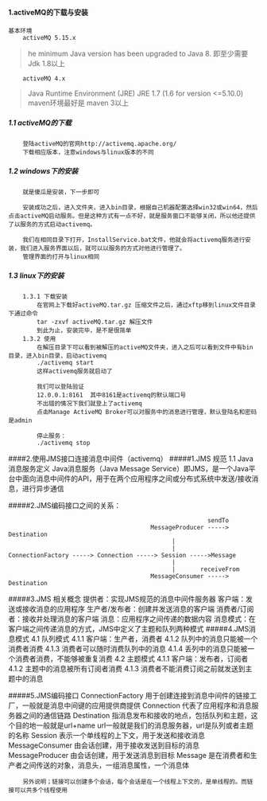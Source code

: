 #### 1.activeMQ的下载与安装
	基本环境
		activeMQ 5.15.x 
> he minimum Java version has been upgraded to Java 8.
> 即至少需要Jdk 1.8以上

		activeMQ 4.x
		
> Java Runtime Environment (JRE)  JRE 1.7 (1.6 for version <=5.10.0)
		maven环境最好是 maven 3以上
		
##### 1.1 activeMQ的下载
		登陆activeMQ的官网http://activemq.apache.org/
		下载相应版本，注意windows与linux版本的不同
		
##### 1.2 windows下的安装
		就是傻瓜是安装，下一步即可
		
		安装成功之后，进入文件夹，进入bin目录，根据自己机器配置选择win32或win64，然后点击activeMQ启动服务。但是这种方式有一点不好，就是服务窗口不能够关闭，所以他还提供了以服务的方式启动activemq。
		
		我们在相同目录下打开，InstallService.bat文件，他就会将activemq服务进行安装，我们进入服务界面以后，就可以以服务的方式对他进行管理了。
		管理界面的打开与linux相同

##### 1.3 linux下的安装
		1.3.1 下载安装
			在官网上下载好activeMQ.tar.gz 压缩文件之后，通过xftp移到linux文件目录下通过命令
			tar -zxvf activeMQ.tar.gz 解压文件
			到此为止，安装完毕，是不是很简单
		1.3.2 使用
			在解压目录下可以看到被解压的activeMQ文件夹，进入之后可以看到文件中有bin目录，进入bin目录，启动activemq
			./activemq start
			这样activemq服务就启动了
			
			我们可以登陆验证
			12.0.0.1:8161  其中8161是activemq的默认端口号
			不出错的情况下我们就登上了activemq
			点击Manage ActiveMQ Broker可以对服务中的消息进行管理，默认登陆名和密码是admin
				
			停止服务：
			./activemq stop

####2.使用JMS接口连接消息中间件（activemq）
#####1.JMS 规范
		1.1 Java消息服务定义
			Java消息服务（Java Message Service）即JMS，是一个Java平台中面向消息中间件的API，用于在两个应用程序之间或分布式系统中发送/接收消息，进行异步通信
	
#####2.JMS编码接口之间的关系：
	
															sendTo
											MessageProducer -----> Destination
												  |
												  |
	ConnectionFactory -----> Connection -----> Session ----->Message
												  |
												  |       receiveFrom
											MessageConsumer -----> Destination
											
#####3.JMS 相关概念
		提供者：实现JMS规范的消息中间件服务器
		客户端：发送或接收消息的应用程序
		生产者/发布者：创建并发送消息的客户端
		消费者/订阅者：接收并处理消息的客户端
		消息：应用程序之间传递的数据内容
		消息模式：在客户端之间传递消息的方式，JMS中定义了主题和队列两种模式
#####4.JMS消息模式
		4.1 队列模式
			4.1.1 客户端：生产者，消费者
			4.1.2 队列中的消息只能被一个消费者消费
			4.1.3 消费者可以随时消费队列中的消息
			4.1.4 丢列中的消息只能被一个消费者消费，不能够被重复消费
		4.2 主题模式
			4.1.1 客户端：发布者，订阅者
			4.1.2 主题中的消息被所有订阅者消费
			4.1.3 消费者不能消费订阅之前就发送到主题中的消息
			
#####5.JMS编码接口
		ConnectionFactory 用于创建连接到消息中间件的链接工厂，一般就是消息中间键的应用提供商提供
		Connection 代表了应用程序和消息服务器之间的通信链路
		Destination 指消息发布和接收的地点，包括队列和主题，这个目的地一般就是url+name url一般就是我们的消息服务器，url是队列或者主题的名称
		Session 表示一个单线程的上下文，用于发送和接收消息
		MessageConsumer 由会话创建，用于接收发送到目标的消息
		MessageProducer 由会话创建，用于发送消息到目标
		Message 是在消费者和生产者之间传送的对象，消息头，一组消息属性，一个消息体
		
		另外说明；链接可以创建多个会话，每个会话是在一个线程上下文的，是单线程的。而链接可以共多个线程使用
